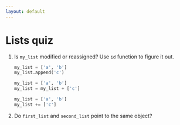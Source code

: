```yaml
---
layout: default
---
```




# Lists quiz


1. Is ``my_list`` modified or reassigned? Use ``id`` function to figure it out.

    ``` python
    my_list = ['a', 'b']
    my_list.append('c') 
    ```

    ``` python
    my_list = ['a', 'b']
    my_list = my_list + ['c'] 
    ```

    ``` python
    my_list = ['a', 'b']
    my_list += ['c'] 
    ```

2. Do ``first_list`` and ``second_list`` point to the same object?